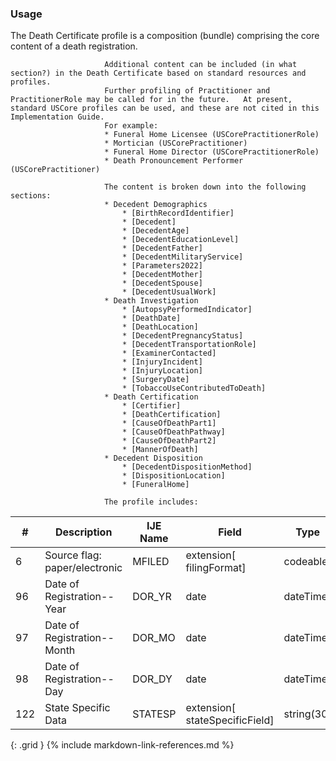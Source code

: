 ### Usage
The Death Certificate profile is a composition (bundle) comprising the core content of a death registration.

                         Additional content can be included (in what section?) in the Death Certificate based on standard resources and profiles.
                         Further profiling of Practitioner and PractitionerRole may be called for in the future.   At present, standard USCore profiles can be used, and these are not cited in this Implementation Guide.
                         For example:
                         * Funeral Home Licensee (USCorePractitionerRole)
                         * Mortician (USCorePractitioner)
                         * Funeral Home Director (USCorePractitionerRole)
                         * Death Pronouncement Performer (USCorePractitioner)

                         The content is broken down into the following sections:
                         * Decedent Demographics
                             * [BirthRecordIdentifier]
                             * [Decedent]
                             * [DecedentAge]
                             * [DecedentEducationLevel]
                             * [DecedentFather]
                             * [DecedentMilitaryService]
                             * [Parameters2022]
                             * [DecedentMother]
                             * [DecedentSpouse]
                             * [DecedentUsualWork]
                         * Death Investigation
                             * [AutopsyPerformedIndicator]
                             * [DeathDate]
                             * [DeathLocation]
                             * [DecedentPregnancyStatus]
                             * [DecedentTransportationRole]
                             * [ExaminerContacted]
                             * [InjuryIncident]
                             * [InjuryLocation]
                             * [SurgeryDate]
                             * [TobaccoUseContributedToDeath]
                         * Death Certification
                             * [Certifier]
                             * [DeathCertification]
                             * [CauseOfDeathPart1]
                             * [CauseOfDeathPathway]
                             * [CauseOfDeathPart2]
                             * [MannerOfDeath]
                         * Decedent Disposition
                             * [DecedentDispositionMethod]
                             * [DispositionLocation]
                             * [FuneralHome]

                         The profile includes:

| **#** |  **Description**   |  **IJE Name**   |  **Field**  |  **Type**  | **Value Set**  |
| ---------| ------------- | ------------ | -------------- | -------- | -------- |
| 6 | Source flag: paper/electronic | MFILED| extension[ filingFormat]  | codeable |  [FilingFormatVS] | 
| 96 | Date of Registration--Year | DOR_YR| date | dateTime |  | 
| 97 | Date of Registration--Month | DOR_MO| date | dateTime |  | 
| 98 | Date of Registration--Day | DOR_DY| date | dateTime |  | 
| 122 | State Specific Data  | STATESP| extension[ stateSpecificField] | string(30) |  | 
{: .grid }
{% include markdown-link-references.md %}
